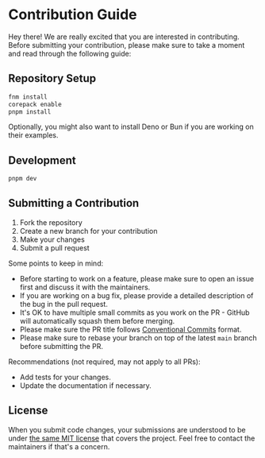# Contribution Guide

Hey there! We are really excited that you are interested in contributing. Before
submitting your contribution, please make sure to take a moment and read through
the following guide:

## Repository Setup

```sh
fnm install
corepack enable
pnpm install
```

Optionally, you might also want to install Deno or Bun if you are working on
their examples.

## Development

```sh
pnpm dev
```

## Submitting a Contribution

1. Fork the repository
2. Create a new branch for your contribution
3. Make your changes
4. Submit a pull request

Some points to keep in mind:

- Before starting to work on a feature, please make sure to open an issue first
  and discuss it with the maintainers.
- If you are working on a bug fix, please provide a detailed description of the
  bug in the pull request.
- It's OK to have multiple small commits as you work on the PR - GitHub will
  automatically squash them before merging.
- Please make sure the PR title follows
  [Conventional Commits](https://www.conventionalcommits.org/) format.
- Please make sure to rebase your branch on top of the latest `main` branch
  before submitting the PR.

Recommendations (not required, may not apply to all PRs):

- Add tests for your changes.
- Update the documentation if necessary.

## License

When you submit code changes, your submissions are understood to be under
[the same MIT license](LICENSE.md) that covers the project. Feel free to contact
the maintainers if that's a concern.
